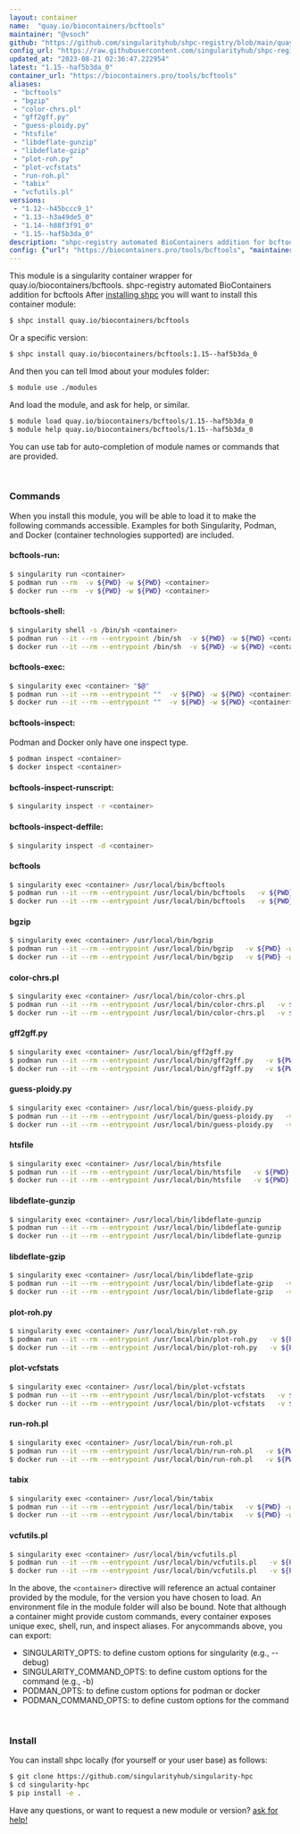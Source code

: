 ```yaml
---
layout: container
name:  "quay.io/biocontainers/bcftools"
maintainer: "@vsoch"
github: "https://github.com/singularityhub/shpc-registry/blob/main/quay.io/biocontainers/bcftools/container.yaml"
config_url: "https://raw.githubusercontent.com/singularityhub/shpc-registry/main/quay.io/biocontainers/bcftools/container.yaml"
updated_at: "2023-08-21 02:36:47.222954"
latest: "1.15--haf5b3da_0"
container_url: "https://biocontainers.pro/tools/bcftools"
aliases:
 - "bcftools"
 - "bgzip"
 - "color-chrs.pl"
 - "gff2gff.py"
 - "guess-ploidy.py"
 - "htsfile"
 - "libdeflate-gunzip"
 - "libdeflate-gzip"
 - "plot-roh.py"
 - "plot-vcfstats"
 - "run-roh.pl"
 - "tabix"
 - "vcfutils.pl"
versions:
 - "1.12--h45bccc9_1"
 - "1.13--h3a49de5_0"
 - "1.14--h88f3f91_0"
 - "1.15--haf5b3da_0"
description: "shpc-registry automated BioContainers addition for bcftools"
config: {"url": "https://biocontainers.pro/tools/bcftools", "maintainer": "@vsoch", "description": "shpc-registry automated BioContainers addition for bcftools", "latest": {"1.15--haf5b3da_0": "sha256:139465dc94f46e08600b5285602bdb3a363b683271dbab3b397618edc654719c"}, "tags": {"1.12--h45bccc9_1": "sha256:46e9e8527167c0394a99a5f0f964c8af771f8349140062a3a2d32b1e348a9bf0", "1.13--h3a49de5_0": "sha256:4eba5e6d3083a3e5c858bedb98d2148b0b27b3182c2462e82905721065bf4962", "1.14--h88f3f91_0": "sha256:1da62c4e5facf6c6186cabec8ad5320f52ed0845d0f3102e80d68fc1832f4a61", "1.15--haf5b3da_0": "sha256:139465dc94f46e08600b5285602bdb3a363b683271dbab3b397618edc654719c"}, "docker": "quay.io/biocontainers/bcftools", "aliases": {"bcftools": "/usr/local/bin/bcftools", "bgzip": "/usr/local/bin/bgzip", "color-chrs.pl": "/usr/local/bin/color-chrs.pl", "gff2gff.py": "/usr/local/bin/gff2gff.py", "guess-ploidy.py": "/usr/local/bin/guess-ploidy.py", "htsfile": "/usr/local/bin/htsfile", "libdeflate-gunzip": "/usr/local/bin/libdeflate-gunzip", "libdeflate-gzip": "/usr/local/bin/libdeflate-gzip", "plot-roh.py": "/usr/local/bin/plot-roh.py", "plot-vcfstats": "/usr/local/bin/plot-vcfstats", "run-roh.pl": "/usr/local/bin/run-roh.pl", "tabix": "/usr/local/bin/tabix", "vcfutils.pl": "/usr/local/bin/vcfutils.pl"}}
---
```


This module is a singularity container wrapper for quay.io/biocontainers/bcftools.
shpc-registry automated BioContainers addition for bcftools
After [installing shpc](#install) you will want to install this container module:


```bash
$ shpc install quay.io/biocontainers/bcftools
```

Or a specific version:

```bash
$ shpc install quay.io/biocontainers/bcftools:1.15--haf5b3da_0
```

And then you can tell lmod about your modules folder:

```bash
$ module use ./modules
```

And load the module, and ask for help, or similar.

```bash
$ module load quay.io/biocontainers/bcftools/1.15--haf5b3da_0
$ module help quay.io/biocontainers/bcftools/1.15--haf5b3da_0
```

You can use tab for auto-completion of module names or commands that are provided.

<br>

### Commands

When you install this module, you will be able to load it to make the following commands accessible.
Examples for both Singularity, Podman, and Docker (container technologies supported) are included.

#### bcftools-run:

```bash
$ singularity run <container>
$ podman run --rm  -v ${PWD} -w ${PWD} <container>
$ docker run --rm  -v ${PWD} -w ${PWD} <container>
```

#### bcftools-shell:

```bash
$ singularity shell -s /bin/sh <container>
$ podman run --it --rm --entrypoint /bin/sh  -v ${PWD} -w ${PWD} <container>
$ docker run --it --rm --entrypoint /bin/sh  -v ${PWD} -w ${PWD} <container>
```

#### bcftools-exec:

```bash
$ singularity exec <container> "$@"
$ podman run --it --rm --entrypoint ""  -v ${PWD} -w ${PWD} <container> "$@"
$ docker run --it --rm --entrypoint ""  -v ${PWD} -w ${PWD} <container> "$@"
```

#### bcftools-inspect:

Podman and Docker only have one inspect type.

```bash
$ podman inspect <container>
$ docker inspect <container>
```

#### bcftools-inspect-runscript:

```bash
$ singularity inspect -r <container>
```

#### bcftools-inspect-deffile:

```bash
$ singularity inspect -d <container>
```


#### bcftools

```bash
$ singularity exec <container> /usr/local/bin/bcftools
$ podman run --it --rm --entrypoint /usr/local/bin/bcftools   -v ${PWD} -w ${PWD} <container> -c " $@"
$ docker run --it --rm --entrypoint /usr/local/bin/bcftools   -v ${PWD} -w ${PWD} <container> -c " $@"
```


#### bgzip

```bash
$ singularity exec <container> /usr/local/bin/bgzip
$ podman run --it --rm --entrypoint /usr/local/bin/bgzip   -v ${PWD} -w ${PWD} <container> -c " $@"
$ docker run --it --rm --entrypoint /usr/local/bin/bgzip   -v ${PWD} -w ${PWD} <container> -c " $@"
```


#### color-chrs.pl

```bash
$ singularity exec <container> /usr/local/bin/color-chrs.pl
$ podman run --it --rm --entrypoint /usr/local/bin/color-chrs.pl   -v ${PWD} -w ${PWD} <container> -c " $@"
$ docker run --it --rm --entrypoint /usr/local/bin/color-chrs.pl   -v ${PWD} -w ${PWD} <container> -c " $@"
```


#### gff2gff.py

```bash
$ singularity exec <container> /usr/local/bin/gff2gff.py
$ podman run --it --rm --entrypoint /usr/local/bin/gff2gff.py   -v ${PWD} -w ${PWD} <container> -c " $@"
$ docker run --it --rm --entrypoint /usr/local/bin/gff2gff.py   -v ${PWD} -w ${PWD} <container> -c " $@"
```


#### guess-ploidy.py

```bash
$ singularity exec <container> /usr/local/bin/guess-ploidy.py
$ podman run --it --rm --entrypoint /usr/local/bin/guess-ploidy.py   -v ${PWD} -w ${PWD} <container> -c " $@"
$ docker run --it --rm --entrypoint /usr/local/bin/guess-ploidy.py   -v ${PWD} -w ${PWD} <container> -c " $@"
```


#### htsfile

```bash
$ singularity exec <container> /usr/local/bin/htsfile
$ podman run --it --rm --entrypoint /usr/local/bin/htsfile   -v ${PWD} -w ${PWD} <container> -c " $@"
$ docker run --it --rm --entrypoint /usr/local/bin/htsfile   -v ${PWD} -w ${PWD} <container> -c " $@"
```


#### libdeflate-gunzip

```bash
$ singularity exec <container> /usr/local/bin/libdeflate-gunzip
$ podman run --it --rm --entrypoint /usr/local/bin/libdeflate-gunzip   -v ${PWD} -w ${PWD} <container> -c " $@"
$ docker run --it --rm --entrypoint /usr/local/bin/libdeflate-gunzip   -v ${PWD} -w ${PWD} <container> -c " $@"
```


#### libdeflate-gzip

```bash
$ singularity exec <container> /usr/local/bin/libdeflate-gzip
$ podman run --it --rm --entrypoint /usr/local/bin/libdeflate-gzip   -v ${PWD} -w ${PWD} <container> -c " $@"
$ docker run --it --rm --entrypoint /usr/local/bin/libdeflate-gzip   -v ${PWD} -w ${PWD} <container> -c " $@"
```


#### plot-roh.py

```bash
$ singularity exec <container> /usr/local/bin/plot-roh.py
$ podman run --it --rm --entrypoint /usr/local/bin/plot-roh.py   -v ${PWD} -w ${PWD} <container> -c " $@"
$ docker run --it --rm --entrypoint /usr/local/bin/plot-roh.py   -v ${PWD} -w ${PWD} <container> -c " $@"
```


#### plot-vcfstats

```bash
$ singularity exec <container> /usr/local/bin/plot-vcfstats
$ podman run --it --rm --entrypoint /usr/local/bin/plot-vcfstats   -v ${PWD} -w ${PWD} <container> -c " $@"
$ docker run --it --rm --entrypoint /usr/local/bin/plot-vcfstats   -v ${PWD} -w ${PWD} <container> -c " $@"
```


#### run-roh.pl

```bash
$ singularity exec <container> /usr/local/bin/run-roh.pl
$ podman run --it --rm --entrypoint /usr/local/bin/run-roh.pl   -v ${PWD} -w ${PWD} <container> -c " $@"
$ docker run --it --rm --entrypoint /usr/local/bin/run-roh.pl   -v ${PWD} -w ${PWD} <container> -c " $@"
```


#### tabix

```bash
$ singularity exec <container> /usr/local/bin/tabix
$ podman run --it --rm --entrypoint /usr/local/bin/tabix   -v ${PWD} -w ${PWD} <container> -c " $@"
$ docker run --it --rm --entrypoint /usr/local/bin/tabix   -v ${PWD} -w ${PWD} <container> -c " $@"
```


#### vcfutils.pl

```bash
$ singularity exec <container> /usr/local/bin/vcfutils.pl
$ podman run --it --rm --entrypoint /usr/local/bin/vcfutils.pl   -v ${PWD} -w ${PWD} <container> -c " $@"
$ docker run --it --rm --entrypoint /usr/local/bin/vcfutils.pl   -v ${PWD} -w ${PWD} <container> -c " $@"
```



In the above, the `<container>` directive will reference an actual container provided
by the module, for the version you have chosen to load. An environment file in the
module folder will also be bound. Note that although a container
might provide custom commands, every container exposes unique exec, shell, run, and
inspect aliases. For anycommands above, you can export:

 - SINGULARITY_OPTS: to define custom options for singularity (e.g., --debug)
 - SINGULARITY_COMMAND_OPTS: to define custom options for the command (e.g., -b)
 - PODMAN_OPTS: to define custom options for podman or docker
 - PODMAN_COMMAND_OPTS: to define custom options for the command

<br>

### Install

You can install shpc locally (for yourself or your user base) as follows:

```bash
$ git clone https://github.com/singularityhub/singularity-hpc
$ cd singularity-hpc
$ pip install -e .
```

Have any questions, or want to request a new module or version? [ask for help!](https://github.com/singularityhub/singularity-hpc/issues)